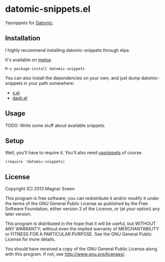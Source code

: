 # datomic-snippets.el

Yasnippets for [Datomic](http://www.datomic.com/).

## Installation

I highly recommend installing datomic-snippets through elpa.

It's available on [melpa](http://melpa.milkbox.net/):

    M-x package-install datomic-snippets

You can also install the dependencies on your own, and just dump
datomic-snippets in your path somewhere:

 - <a href="https://github.com/magnars/s.el">s.el</a>
 - <a href="https://github.com/magnars/dash.el">dash.el</a>

## Usage

TODO: Write some stuff about available snippets.

## Setup

Well, you'll have to require it. You'll also need
[yasnippets](https://github.com/capitaomorte/yasnippet) of course.

    (require 'datomic-snippets)

## License

Copyright (C) 2013 Magnar Sveen

This program is free software; you can redistribute it and/or modify
it under the terms of the GNU General Public License as published by
the Free Software Foundation, either version 3 of the License, or
(at your option) any later version.

This program is distributed in the hope that it will be useful,
but WITHOUT ANY WARRANTY; without even the implied warranty of
MERCHANTABILITY or FITNESS FOR A PARTICULAR PURPOSE.  See the
GNU General Public License for more details.

You should have received a copy of the GNU General Public License
along with this program.  If not, see <http://www.gnu.org/licenses/>.
